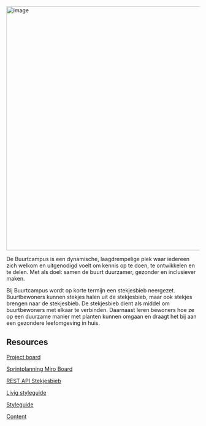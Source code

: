 <img width="637" alt="image" src="https://user-images.githubusercontent.com/1061632/191343981-45d45ebd-d7b1-479e-8ad0-098e1b41e1dd.png">

De Buurtcampus is een dynamische, laagdrempelige plek waar iedereen zich welkom en uitgenodigd voelt om kennis op te doen, te ontwikkelen en te delen. Met als doel: samen de buurt duurzamer, gezonder en inclusiever maken.

Bij Buurtcampus wordt op korte termijn een stekjesbieb neergezet. Buurtbewoners kunnen stekjes halen uit de stekjesbieb, maar ook stekjes brengen naar de stekjesbieb. De stekjesbieb dient als middel om buurtbewoners met elkaar te verbinden. Daarnaast leren bewoners hoe ze op een duurzame manier met planten kunnen omgaan en draagt het bij aan een gezondere leefomgeving in huis.

## Resources

[Project board](https://github.com/orgs/fdnd-agency/projects/3)

[Sprintplanning Miro Board](https://miro.com/app/board/uXjVPhWkx0k=/)

[REST API Stekjesbieb ](https://api.buurtcampus-oost.fdnd.nl)

[Livig styleguide]()

[Styleguide](https://github.com/fdnd-agency/buurtcampus-oost/tree/main/styleguide)

[Content]()
